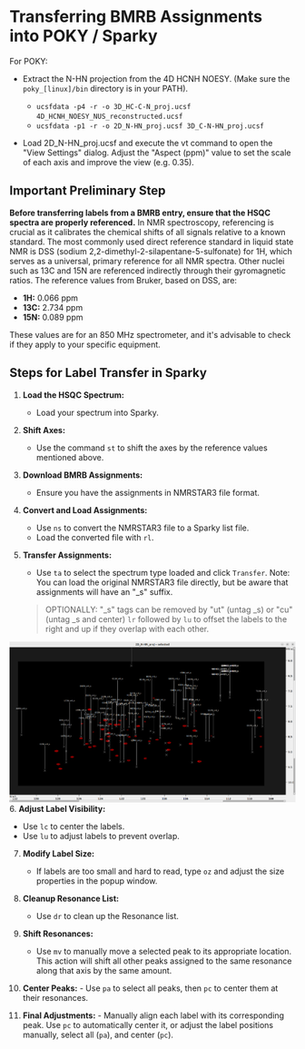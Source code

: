 # Transferring BMRB Assignments into POKY / Sparky

For POKY: 

* Extract the N-HN projection from the 4D HCNH NOESY. (Make sure the `poky_[linux]/bin` directory is in your PATH).
  * `ucsfdata -p4 -r -o 3D_HC-C-N_proj.ucsf 4D_HCNH_NOESY_NUS_reconstructed.ucsf`
  * `ucsfdata -p1 -r -o 2D_N-HN_proj.ucsf 3D_C-N-HN_proj.ucsf`

* Load 2D_N-HN_proj.ucsf and execute the vt command to open the "View Settings" dialog. Adjust the "Aspect (ppm)" value to set the scale of each axis and improve the view (e.g. 0.35).
  
## Important Preliminary Step
**Before transferring labels from a BMRB entry, ensure that the HSQC spectra are properly referenced.** In NMR spectroscopy, referencing is crucial as it calibrates the chemical shifts of all signals relative to a known standard. The most commonly used direct reference standard in liquid state NMR is DSS (sodium 2,2-dimethyl-2-silapentane-5-sulfonate) for 1H, which serves as a universal, primary reference for all NMR spectra. Other nuclei such as 13C and 15N are referenced indirectly through their gyromagnetic ratios. The reference values from Bruker, based on DSS, are:
- **1H:** 0.066 ppm
- **13C:** 2.734 ppm
- **15N:** 0.089 ppm

These values are for an 850 MHz spectrometer, and it's advisable to check if they apply to your specific equipment.

## Steps for Label Transfer in Sparky

1. **Load the HSQC Spectrum:**
   - Load your spectrum into Sparky.

2. **Shift Axes:**
   - Use the command `st` to shift the axes by the reference values mentioned above.

3. **Download BMRB Assignments:**
   - Ensure you have the assignments in NMRSTAR3 file format.

4. **Convert and Load Assignments:**
   - Use `ns` to convert the NMRSTAR3 file to a Sparky list file.
   - Load the converted file with `rl`.

5. **Transfer Assignments:**
   - Use `ta` to select the spectrum type loaded and click `Transfer`. Note: You can load the original NMRSTAR3 file directly, but be aware that assignments will have an "_s" suffix. 
  
   > OPTIONALLY: "_s" tags can be removed by "ut" (untag _s) or "cu" (untag _s and center) `lr` followed by `lu` to offset the labels to the right and up if they overlap with each other.

![2D projections with transfered BMRB labeled peaks](images/2D_N-HN_proj_BMRB_labels.png)
6. **Adjust Label Visibility:**
   - Use `lc` to center the labels.
   - Use `lu` to adjust labels to prevent overlap.

7. **Modify Label Size:**
   - If labels are too small and hard to read, type `oz` and adjust the size properties in the popup window.

8. **Cleanup Resonance List:**
   - Use `dr` to clean up the Resonance list.

9. **Shift Resonances:**
   - Use `mv` to manually move a selected peak to its appropriate location. This action will shift all other peaks assigned to the same resonance along that axis by the same amount.

10.  **Center Peaks:**
    - Use `pa` to select all peaks, then `pc` to center them at their resonances.

111.  **Final Adjustments:**
    - Manually align each label with its corresponding peak. Use `pc` to automatically center it, or adjust the label positions manually, select all (`pa`), and center (`pc`).


